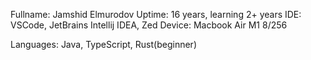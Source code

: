 Fullname:            Jamshid Elmurodov
Uptime:              16 years, learning 2+ years
IDE:                 VSCode, JetBrains Intellij IDEA, Zed
Device:              Macbook Air M1 8/256

Languages:           Java, TypeScript, Rust(beginner)
